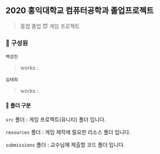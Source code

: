 ## 2020 홍익대학교 컴퓨터공학과 졸업프로젝트
> 홍컴 졸업 &#128520; 게임 프로젝트 


### &#128588; 구성원
`백성진` 
>works : 

`김태희`  
>works :

#### &#128640;	폴더 구분
`src` 폴더 : 게임 프로젝트(유니티) 폴더 입니다.

`resources` 폴더 : 게임 제작에 필요한 리소스 폴더 입니다.

`submissions` 폴더 : 교수님께 제출할 코드 폴더 입니다.

